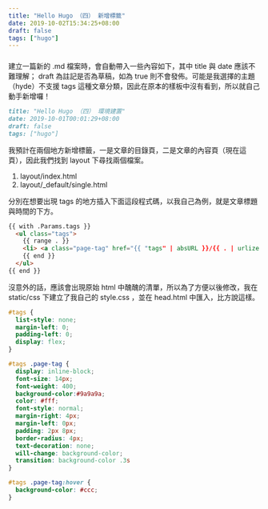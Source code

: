 ```yaml
---
title: "Hello Hugo （四） 新增標籤"
date: 2019-10-02T15:34:25+08:00
draft: false
tags: ["hugo"]
---
```

### 

建立一篇新的 .md 檔案時，會自動帶入一些內容如下，其中 title 與 date 應該不難理解； draft 為註記是否為草稿，如為 true 則不會發佈。可能是我選擇的主題（hyde）不支援 tags 這種文章分類，因此在原本的樣板中沒有看到，所以就自己動手新增囉！

```md
title: "Hello Hugo （四） 環境建置"
date: 2019-10-01T00:01:29+08:00
draft: false
tags: ["hugo"]
```

我預計在兩個地方新增標籤，一是文章的目錄頁，二是文章的內容頁（現在這頁），因此我們找到 layout 下尋找兩個檔案。

1. layout/index.html
2. layout/_default/single.html

分別在想要出現 tags 的地方插入下面這段程式碼，以我自己為例，就是文章標題與時間的下方。
```html
{{ with .Params.tags }}
  <ul class="tags">
    {{ range . }}
    <li> <a class="page-tag" href="{{ "tags" | absURL }}/{{ . | urlize }}">{{ . }}</a> </li>
    {{ end }}
  </ul>
{{ end }}
```
沒意外的話，應該會出現原始 html 中醜醜的清單，所以為了方便以後修改，我在 static/css 下建立了我自己的 style.css ，並在 head.html 中匯入，比方說這樣。
```css
#tags {
  list-style: none;
  margin-left: 0;
  padding-left: 0;
  display: flex;
}

#tags .page-tag {
  display: inline-block;
  font-size: 14px;
  font-weight: 400;
  background-color:#9a9a9a;
  color: #fff;
  font-style: normal;
  margin-right: 4px;
  margin-left: 0px;
  padding: 2px 8px;
  border-radius: 4px;
  text-decoration: none;
  will-change: background-color;
  transition: background-color .3s
}

#tags .page-tag:hover {
  background-color: #ccc;
}
```